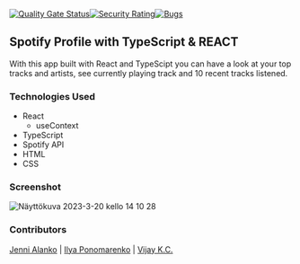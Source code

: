 [![Quality Gate Status](https://sonarcloud.io/api/project_badges/measure?project=IlyaPonomarenko_ts-project-1&metric=alert_status)](https://sonarcloud.io/summary/new_code?id=IlyaPonomarenko_ts-project-1)[![Security Rating](https://sonarcloud.io/api/project_badges/measure?project=IlyaPonomarenko_ts-project-1&metric=security_rating)](https://sonarcloud.io/summary/new_code?id=IlyaPonomarenko_ts-project-1)[![Bugs](https://sonarcloud.io/api/project_badges/measure?project=IlyaPonomarenko_ts-project-1&metric=bugs)](https://sonarcloud.io/summary/new_code?id=IlyaPonomarenko_ts-project-1)
## Spotify Profile with TypeScript & REACT

With this app built with React and TypeScipt you can have a look at your top tracks and artists, see currently playing track and 10 recent tracks listened. 

### Technologies Used

- React
  - useContext
- TypeScript
- Spotify API
- HTML
- CSS

### Screenshot

![Näyttökuva 2023-3-20 kello 14 10 28](https://user-images.githubusercontent.com/77112303/226335441-2349c043-35f9-43fe-8ccc-c9f4364a002e.png)

### Contributors 

[Jenni Alanko](https://github.com/kirpister) | [Ilya Ponomarenko](https://github.com/IlyaPonomarenko) | [Vijay K.C.](https://github.com/kcvijay)

